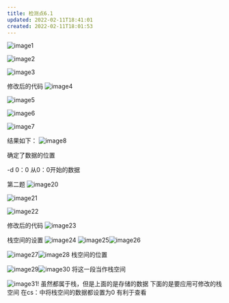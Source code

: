 ```yaml
---
title: 检测点6.1
updated: 2022-02-11T18:41:01
created: 2022-02-11T18:01:53
---
```


![image1](../../resources/0fdf1b5d77064e51bbf48b8ef4560b9e.png)

![image2](../../resources/e13b8ddece604190ba1661abb828dcfc.png)

![image3](../../resources/9b1fc3c5597947c0bf454fea33d465fd.png)

修改后的代码
![image4](../../resources/9345cfb373b74f4bb26a4d19ac730c1e.png)

![image5](../../resources/30d14455ac3c4b588b44423b6a0990ac.png)

![image6](../../resources/83737c198b144fa0ae6e3d4eaadc1fdf.png)

![image7](../../resources/4f1d647d90ca48adabac66b3c72cae69.png)

结果如下：
![image8](../../resources/5d26c5b2549943f7ac6238e9c82f5c1b.png)


确定了数据的位置


-d 0：0
从0：0开始的数据



第二题
![image20](../../resources/b26235420d5c44f5bddb082add79f149.png)

![image21](../../resources/7e0400cb9faf47b1baa90fda5eb5db57.png)

![image22](../../resources/fba17c091b6041ddb4f99339bfe72891.png)

修改后的代码
![image23](../../resources/9ae4fb3cf0f540e4b6454bf68e455108.png)

栈空间的设置
![image24](../../resources/24f32476c41a48f6a57f0e7ef33d29c3.png)
![image25](../../resources/8b594a87e5f14159a676241a9b891f57.png)![image26](../../resources/685e354573c34968bd68afe9d551097f.png)

![image27](../../resources/c15290340b3e43f08acc929c5c42ac8e.png)![image28](../../resources/67eb575a0d8c4593acba21f8c1b1dad6.png)
栈空间的位置

![image29](../../resources/0e5669fc1cc747a5a47e763591f1b525.png)![image30](../../resources/4463353736c446daba907dca38d1ab65.png)
将这一段当作栈空间

![image31](../../resources/5347e12ca22b4ad99ed29409001cbcee.png)!
虽然都属于栈，但是上面的是存储的数据
下面的是要应用可修改的栈空间
在cs：中将栈空间的数据都设置为0
有利于查看
